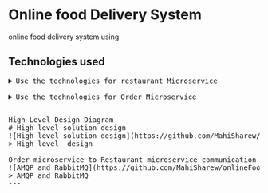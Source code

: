 # Online food Delivery System 
online food delivery system using 
## Technologies used
<pre>
<details><summary>Use the technologies for restaurant Microservice</summary>
<p>
 * Java Persistence Query Language (JPQL)
 * Used fetch type Lazy which lazy and fetching strategy subselect SUBSELECT
(between restaurant entity, food menu entity )
 * Aspect-oriented programming for each rest call (@before and @AfterReturning,
 * logging aspect on file, rest, service and Dao package )
 * Messaging AMQP and Rabbitmq
 * Spring Rest Global exception handling (@ContollerAdvice)
 * Hibernate Validator
 * Jackson (data binding passed data that Rest Controller to Java POJO )
</p>
</details>
<details><summary>Use the technologies for Order Microservice</summary>
<p>
* Email
* Java Persistence Query Language (JPQL)
* Used fetch type Lazy which lazy and fetching strategy subselect SUBSELECT (
restaurant entity, food menu entity )
* Aspect-oriented programming for each rest call (@before and @AfterReturning,
logging aspect on file, rest, service and Dao package )
* Messaging AMQP and Rabbitmq
* Spring Rest Global exception handling (@ContollerAdvice)
* Hibernate Validator
* Jackson (data binding passed data that Rest Controller to Java POJO )
* Email
</p>
</details>
<pre>
High-Level Design Diagram
# High level solution design 
![High level solution design](https://github.com/MahiSharew/onlineFoodDelivery/blob/master/img/High-LevelDesignDiagram.png)
> High level  design 
---
Order microservice to Restaurant microservice communication using AMQP and RabbitMQ
![AMQP and RabbitMQ](https://github.com/MahiSharew/onlineFoodDelivery/blob/master/img/message.jpg)
> AMQP and RabbitMQ
---
